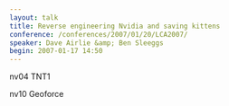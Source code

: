 ```yaml
---
layout: talk
title: Reverse engineering Nvidia and saving kittens
conference: /conferences/2007/01/20/LCA2007/
speaker: Dave Airlie &amp; Ben Sleeggs
begin: 2007-01-17 14:50
---
```

nv04 TNT1

nv10 Geoforce
